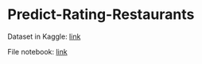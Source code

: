 # Predict-Rating-Restaurants

Dataset in Kaggle: [link](https://www.kaggle.com/himanshupoddar/zomato-bangalore-restaurants/download)

File notebook: [link](https://drive.google.com/file/d/1ZJwFB50SQRH8_K7J01dmUUDiIM10hhQo/view?usp=sharing)
